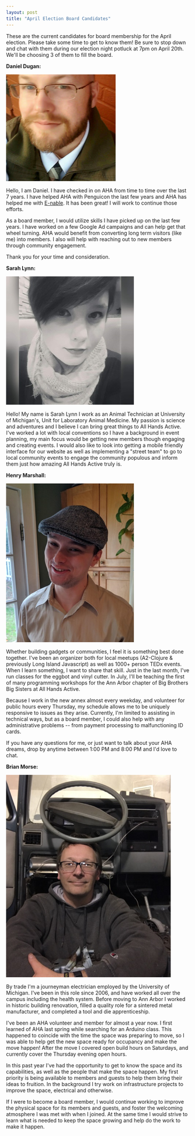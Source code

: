 ```yaml
---
layout: post
title: "April Election Board Candidates"
---
```


These are the current candidates for board membership for the April election. Please take some time to get to know them! Be sure to stop down and chat with them during our election night potluck at 7pm on April 20th. We'll be choosing 3 of them to fill the board.

**Daniel Dugan:**

![Daniel Dugan](/img/ddugan.png)

Hello, I am Daniel. I have checked in on AHA from time to time over the last 7 years. I have helped AHA with Penguicon the last few years and AHA has helped me with <a href="http://enablingthefuture.org/">E-nable</a>. It has been great! I will work to continue those efforts.

As a board member, I would utilize skills I have picked up on the last few years. I have worked on a few Google Ad campaigns and can help get that wheel turning. AHA would benefit from converting long term visitors (like me) into members. I also will help with reaching out to new members through community engagement.

Thank you for your time and consideration.

**Sarah Lynn:**

![Sarah Lynn](/img/slynn.jpg)

Hello! My name is Sarah Lynn I work as an Animal Technician at University of Michigan's, Unit for Laboratory Animal Medicine. My passion is science and adventures and I believe I can bring great things to All Hands Active. I've worked a lot with local conventions so I have a background in event planning, my main focus would be getting new members though engaging and creating events. I would also like to look into getting a mobile friendly interface for our website as well as implementing a "street team" to go to local community events to engage the community populous and inform them just how amazing All Hands Active truly is.

**Henry Marshall:**

![Henry Marshall](/img/hmarshall.jpg)

Whether building gadgets or communities, I feel it is something best done together. I've been an organizer both for local meetups (A2-Clojure &amp; previously Long Island Javascript) as well as 1000+ person TEDx events. When I learn something, I want to share that skill. Just in the last month, I've run classes for the eggbot and vinyl cutter. In July, I'll be teaching the first of many programming workshops for the Ann Arbor chapter of Big Brothers Big Sisters at All Hands Active.

Because I work in the new annex almost every weekday, and volunteer for public hours every Thursday, my schedule allows me to be uniquely responsive to issues as they arise. Currently, I'm limited to assisting in technical ways, but as a board member, I could also help with any administrative problems -- from payment processing to malfunctioning ID cards.

If you have any questions for me, or just want to talk about your AHA dreams, drop by anytime between 1:00 PM and 8:00 PM and I'd love to chat.

**Brian Morse:**

![Brian Morse](/img/bmorse.jpg)

By trade I'm a journeyman electrician employed by the University of Michigan.  I've been in this role since 2006, and have worked all over the campus including the health system.  Before moving to Ann Arbor I worked in historic building renovation, filled a quality role for a sintered metal manufacturer, and completed a tool and die apprenticeship.

I've been an AHA volunteer and member for almost a year now.  I first learned of AHA last spring while searching for an Arduino class.  This happened to coincide with the time the space was preparing to move, so I was able to help get the new space ready for occupancy and make the move happen!  After the move I covered open build hours on Saturdays, and currently cover the Thursday evening open hours.

In this past year I've had the opportunity to get to know the space and its capabilities, as well as the people that make the space happen.  My first priority is being available to members and guests to help them bring their ideas to fruition.  In the background I try work on infrastructure projects to improve the space, electrical and otherwise.

If I were to become a board member, I would continue working to improve the physical space for its members and guests, and foster the welcoming atmosphere I was met with when I joined.  At the same time I would strive to learn what is needed to keep the space growing and help do the work to make it happen.